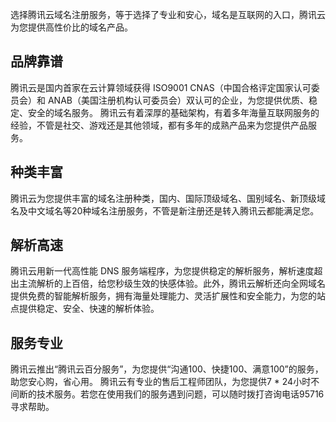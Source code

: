 选择腾讯云域名注册服务，等于选择了专业和安心，域名是互联网的入口，腾讯云为您提供高性价比的域名产品。

## 品牌靠谱
腾讯云是国内首家在云计算领域获得 ISO9001 CNAS（中国合格评定国家认可委员会）和 ANAB（美国注册机构认可委员会）双认可的企业，为您提供优质、稳定、安全的域名服务。
腾讯云有着深厚的基础架构，有着多年海量互联网服务的经验，不管是社交、游戏还是其他领域，都有多年的成熟产品来为您提供产品服务。

## 种类丰富
腾讯云为您提供丰富的域名注册种类，国内、国际顶级域名、国别域名、新顶级域名及中文域名等20种域名注册服务，不管是新注册还是转入腾讯云都能满足您。

## 解析高速
腾讯云用新一代高性能 DNS 服务端程序，为您提供稳定的解析服务，解析速度超出主流解析的上百倍，给您秒级生效的快感体验。此外，腾讯云解析还向全网域名提供免费的智能解析服务，拥有海量处理能力、灵活扩展性和安全能力，为您的站点提供稳定、安全、快速的解析体验。

## 服务专业
腾讯云推出“腾讯云百分服务”，为您提供“沟通100、快捷100、满意100”的服务，助您安心购，省心用。
腾讯云有专业的售后工程师团队，为您提供7 \* 24小时不间断的技术服务。若您在使用我们的服务遇到问题，可以随时拨打咨询电话95716寻求帮助。








